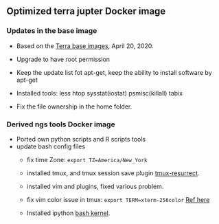 ## Optimized terra jupter Docker image 

### Updates in the base image
- Based on the [Terra base images](https://github.com/DataBiosphere/terra-docker), April 20, 2020.
- Upgrade to have root permission
- Keep the update list fot apt-get, 
  keep the ability to install software by apt-get
  
- Installed tools: less htop sysstat(iostat) psmisc(killall) tabix
- Fix the file ownership in the home folder.

### Derived ngs tools Docker image
- Ported own python scripts and R scripts tools
- update bash config files
  - fix time Zone: `export TZ=America/New_York`
  - installed tmux, and tmux session save plugin [tmux-resurrect](https://github.com/tmux-plugins/tmux-resurrect).
  - installed vim and plugins, fixed various problem.
  - fix vim color issue in tmux: `export TERM=xterm-256color`
    [Ref here](https://vi.stackexchange.com/questions/10708/no-syntax-highlighting-in-tmux)
    
  - Installed ipython [bash kernel](https://github.com/takluyver/bash_kernel).
  
